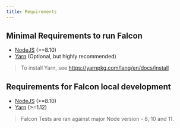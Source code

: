 ```yaml
---
title: Requirements
---
```


## Minimal Requirements to run Falcon

- [NodeJS](https://nodejs.org) (>=8.10)
- [Yarn](https://yarnpkg.com) (Optional, but highly recommended)

> To install Yarn, see https://yarnpkg.com/lang/en/docs/install

## Requirements for Falcon local development

- [NodeJS](https://nodejs.org) (>=8.10)
- [Yarn](https://yarnpkg.com) (>=1.12)

> Falcon Tests are ran against major Node version - 8, 10 and 11.
